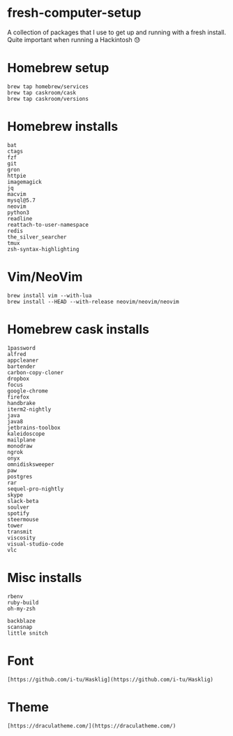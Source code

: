 # fresh-computer-setup
A collection of packages that I use to get up and running with a fresh install. Quite important when running a Hackintosh :sweat:

# Homebrew setup

```
brew tap homebrew/services
brew tap caskroom/cask
brew tap caskroom/versions
```

# Homebrew installs

```
bat
ctags
fzf
git
gron
httpie
imagemagick
jq
macvim
mysql@5.7
neovim
python3
readline
reattach-to-user-namespace
redis
the_silver_searcher
tmux
zsh-syntax-highlighting
```

# Vim/NeoVim

```
brew install vim --with-lua
brew install --HEAD --with-release neovim/neovim/neovim
```

# Homebrew cask installs

```
1password
alfred
appcleaner
bartender
carbon-copy-cloner
dropbox
focus
google-chrome
firefox
handbrake
iterm2-nightly
java
java8
jetbrains-toolbox
kaleidoscope
mailplane
monodraw
ngrok
onyx
omnidisksweeper
paw
postgres
rar
sequel-pro-nightly
skype
slack-beta
soulver
spotify
steermouse
tower
transmit
viscosity
visual-studio-code
vlc
```

# Misc installs

```
rbenv
ruby-build
oh-my-zsh

backblaze
scansnap
little snitch
```

# Font
```
[https://github.com/i-tu/Hasklig](https://github.com/i-tu/Hasklig)
```

# Theme
```
[https://draculatheme.com/](https://draculatheme.com/)
```
